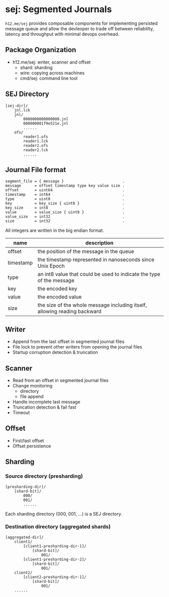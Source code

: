 sej: Segmented Journals
=======================

`h12.me/sej` provides composable components for implementing persisted message queue and allow the devleoper to trade off between reliablilty, latency and throughput with minimal devops overhead.

Package Organization
--------------------

* h12.me/sej: writer, scanner and offset
    * shard: sharding
    * wire: copying across machines
    * cmd/sej: command line tool

SEJ Directory
-------------

```
[sej-dir]/
    jnl.lck
    jnl/
        0000000000000000.jnl
        000000001f9e521e.jnl
        ......
    ofs/
        reader1.ofs
        reader1.lck
        reader2.ofs
        reader2.lck
        ......
```

Journal File format
-------------------

```
segment_file = { message }                          .
message      = offset timestamp type key value size .
offset       = uint64                               .
timestamp    = int64                                .
type         = uint8                                .
key          = key_size { uint8 }                   .
key_size     = int8                                 .
value        = value_size { uint8 }                 .
value_size   = int32                                .
size         = int32                                .
```

All integers are written in the big endian format.

 name      | description
--------   | -----------------------------------------------------------
 offset    | the position of the message in the queue
 timestamp | the timestamp represented in nanoseconds since Unix Epoch
 type      | an int8 value that could be used to indicate the type of the message
 key       | the encoded key
 value     | the encoded value
 size      | the size of the whole message including itself, allowing reading backward

Writer
------

* Append from the last offset in segmented journal files
* File lock to prevent other writers from opening the journal files
* Startup corruption detection & truncation

Scanner
-------

* Read from an offset in segmented journal files
* Change monitoring
    - directory
    - file append
* Handle incomplete last message
* Truncation detection & fail fast
* Timeout

Offset
------

* First/last offset
* Offset persistence

Sharding
--------

### Source directory (presharding)

```
[presharding-dir]/
    [shard-bit]/
        000/
        001/
        ......
```

Each sharding directory (000, 001, ...) is a SEJ directory.

### Destination directory (aggregated shards)

```
[aggregated-dir]/
    client1/
        [client1-presharding-dir-1]/
            [shard-bit]/
                001/
        [client1-presharding-dir-2]/
            [shard-bit]/
                001/
    client2/
        [client2-presharding-dir-1]/
            [shard-bit]/
                001/
    ......
```
